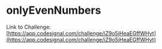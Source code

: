 # onlyEvenNumbers

Link to Challenge: [https://app.codesignal.com/challenge/iZ9o5jHeaEGffWHyt](https://app.codesignal.com/challenge/iZ9o5jHeaEGffWHyt)
